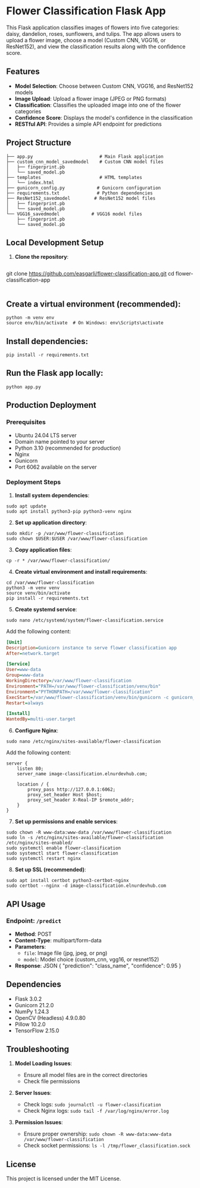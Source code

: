 # Flower Classification Flask App

This Flask application classifies images of flowers into five categories: daisy, dandelion, roses, sunflowers, and tulips. The app allows users to upload a flower image, choose a model (Custom CNN, VGG16, or ResNet152), and view the classification results along with the confidence score.

## Features

- **Model Selection**: Choose between Custom CNN, VGG16, and ResNet152 models
- **Image Upload**: Upload a flower image (JPEG or PNG formats)
- **Classification**: Classifies the uploaded image into one of the flower categories
- **Confidence Score**: Displays the model's confidence in the classification
- **RESTful API**: Provides a simple API endpoint for predictions

## Project Structure

```
├── app.py                         # Main Flask application
├── custom_cnn_model_savedmodel    # Custom CNN model files
│   ├── fingerprint.pb
│   └── saved_model.pb
├── templates                      # HTML templates
│   └── index.html
├── gunicorn_config.py            # Gunicorn configuration
├── requirements.txt              # Python dependencies
├── ResNet152_savedmodel         # ResNet152 model files
│   ├── fingerprint.pb
│   └── saved_model.pb
└── VGG16_savedmodel            # VGG16 model files
    ├── fingerprint.pb
    └── saved_model.pb
```

## Local Development Setup

1. **Clone the repository**:
```
```
   git clone https://github.com/easgarli/flower-classification-app.git
   cd flower-classification-app
```
```

## Create a virtual environment (recommended):

```
python -m venv env
source env/bin/activate  # On Windows: env\Scripts\activate
```

## Install dependencies:

```
pip install -r requirements.txt
```

## Run the Flask app locally:

```
python app.py
```

## Production Deployment

### Prerequisites
- Ubuntu 24.04 LTS server
- Domain name pointed to your server
- Python 3.10 (recommended for production)
- Nginx
- Gunicorn
- Port 6062 available on the server

### Deployment Steps

1. **Install system dependencies**:
```
sudo apt update
sudo apt install python3-pip python3-venv nginx
```

2. **Set up application directory**:
```
sudo mkdir -p /var/www/flower-classification
sudo chown $USER:$USER /var/www/flower-classification
```

3. **Copy application files**:
```
cp -r * /var/www/flower-classification/
```

4. **Create virtual environment and install requirements**:
```
cd /var/www/flower-classification
python3 -m venv venv
source venv/bin/activate
pip install -r requirements.txt
```

5. **Create systemd service**:
```
sudo nano /etc/systemd/system/flower-classification.service
```

Add the following content:
```ini
[Unit]
Description=Gunicorn instance to serve flower classification app
After=network.target

[Service]
User=www-data
Group=www-data
WorkingDirectory=/var/www/flower-classification
Environment="PATH=/var/www/flower-classification/venv/bin"
Environment="PYTHONPATH=/var/www/flower-classification"
ExecStart=/var/www/flower-classification/venv/bin/gunicorn -c gunicorn_config.py app:app
Restart=always

[Install]
WantedBy=multi-user.target
```

6. **Configure Nginx**:
```
sudo nano /etc/nginx/sites-available/flower-classification
```

Add the following content:
```nginx
server {
    listen 80;
    server_name image-classification.elnurdevhub.com;

    location / {
        proxy_pass http://127.0.0.1:6062;
        proxy_set_header Host $host;
        proxy_set_header X-Real-IP $remote_addr;
    }
}
```

7. **Set up permissions and enable services**:
```
sudo chown -R www-data:www-data /var/www/flower-classification
sudo ln -s /etc/nginx/sites-available/flower-classification /etc/nginx/sites-enabled/
sudo systemctl enable flower-classification
sudo systemctl start flower-classification
sudo systemctl restart nginx
```

8. **Set up SSL (recommended)**:
```
sudo apt install certbot python3-certbot-nginx
sudo certbot --nginx -d image-classification.elnurdevhub.com
```


## API Usage

### Endpoint: `/predict`
- **Method**: POST
- **Content-Type**: multipart/form-data
- **Parameters**:
  - `file`: Image file (jpg, jpeg, or png)
  - `model`: Model choice (custom_cnn, vgg16, or resnet152)
- **Response**: JSON
{
"prediction": "class_name",
"confidence": 0.95
}

## Dependencies
- Flask 3.0.2
- Gunicorn 21.2.0
- NumPy 1.24.3
- OpenCV (Headless) 4.9.0.80
- Pillow 10.2.0
- TensorFlow 2.15.0

## Troubleshooting

1. **Model Loading Issues**:
   - Ensure all model files are in the correct directories
   - Check file permissions

2. **Server Issues**:
   - Check logs: `sudo journalctl -u flower-classification`
   - Check Nginx logs: `sudo tail -f /var/log/nginx/error.log`

3. **Permission Issues**:
   - Ensure proper ownership: `sudo chown -R www-data:www-data /var/www/flower-classification`
   - Check socket permissions: `ls -l /tmp/flower_classification.sock`

## License
This project is licensed under the MIT License.
